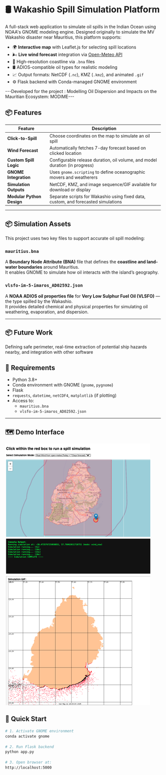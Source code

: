 # 🛢️ Wakashio Spill Simulation Platform

A full-stack web application to simulate oil spills in the Indian Ocean using NOAA's GNOME modeling engine. Designed originally to simulate the MV Wakashio disaster near Mauritius, this platform supports:

- 🌍 **Interactive map** with Leaflet.js for selecting spill locations
- 🌬️ **Live wind forecast** integration via [Open-Meteo API](https://open-meteo.com)
- 🐚 High-resolution coastline via `.bna` files
- 🛢️ ADIOS-compatible oil types for realistic modeling
- 📈 Output formats: NetCDF (`.nc`), KMZ (`.kmz`), and animated `.gif`
- ⚙️ Flask backend with Conda-managed GNOME environment

---Developed for the project : Modelling Oil Dispersion and Impacts on the Mauritian Ecosystem: MODIME---

## 📦 Features

| Feature                  | Description |
|--------------------------|-------------|
| **Click-to-Spill**       | Choose coordinates on the map to simulate an oil spill |
| **Wind Forecast**        | Automatically fetches 7-day forecast based on clicked location |
| **Custom Spill Logic**   | Configurable release duration, oil volume, and model duration (in progress) |
| **GNOME Integration**    | Uses `gnome.scripting` to define oceanographic movers and weatherers |
| **Simulation Outputs**   | NetCDF, KMZ, and image sequence/GIF available for download or display |
| **Modular Python Design**| Separate scripts for Wakashio using fixed data, custom, and forecasted simulations |

---
## 📦 Simulation Assets

This project uses two key files to support accurate oil spill modeling:

### `mauritius.bna`
A **Boundary Node Attribute (BNA)** file that defines the **coastline and land-water boundaries** around Mauritius.  
It enables GNOME to simulate how oil interacts with the island’s geography.

### `vlsfo-im-5-imaros_AD02592.json`
A **NOAA ADIOS oil properties file** for **Very Low Sulphur Fuel Oil (VLSFO)** — the type spilled by the Wakashio.  
It provides detailed chemical and physical properties for simulating oil weathering, evaporation, and dispersion.

---

## 📦 Future Work

Defining safe perimeter, real-time extraction of potential ship hazards nearby, and integration with other software

## 🧪 Requirements

- Python 3.8+
- Conda environment with GNOME (`gnome`, `pygnome`)
- Flask
- `requests`, `datetime`, `netCDF4`, `matplotlib` (if plotting)
- Access to:
  - `mauritius.bna`
  - `vlsfo-im-5-imaros_AD02592.json`

---
## 🗺️ Demo Interface

![GUI](gui.png)

## 🚀 Quick Start

```bash
# 1. Activate GNOME environment
conda activate gnome

# 2. Run Flask backend
python app.py

# 3. Open browser at:
http://localhost:5000
